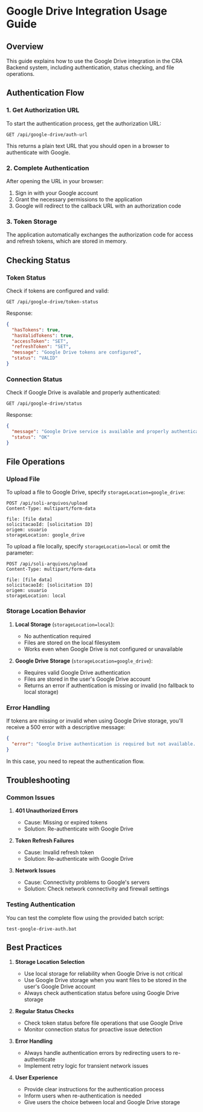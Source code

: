 # Google Drive Integration Usage Guide

## Overview
This guide explains how to use the Google Drive integration in the CRA Backend system, including authentication, status checking, and file operations.

## Authentication Flow

### 1. Get Authorization URL
To start the authentication process, get the authorization URL:

```http
GET /api/google-drive/auth-url
```

This returns a plain text URL that you should open in a browser to authenticate with Google.

### 2. Complete Authentication
After opening the URL in your browser:
1. Sign in with your Google account
2. Grant the necessary permissions to the application
3. Google will redirect to the callback URL with an authorization code

### 3. Token Storage
The application automatically exchanges the authorization code for access and refresh tokens, which are stored in memory.

## Checking Status

### Token Status
Check if tokens are configured and valid:

```http
GET /api/google-drive/token-status
```

Response:
```json
{
  "hasTokens": true,
  "hasValidTokens": true,
  "accessToken": "SET",
  "refreshToken": "SET",
  "message": "Google Drive tokens are configured",
  "status": "VALID"
}
```

### Connection Status
Check if Google Drive is available and properly authenticated:

```http
GET /api/google-drive/status
```

Response:
```json
{
  "message": "Google Drive service is available and properly authenticated",
  "status": "OK"
}
```

## File Operations

### Upload File
To upload a file to Google Drive, specify `storageLocation=google_drive`:

```http
POST /api/soli-arquivos/upload
Content-Type: multipart/form-data

file: [file data]
solicitacaoId: [solicitation ID]
origem: usuario
storageLocation: google_drive
```

To upload a file locally, specify `storageLocation=local` or omit the parameter:

```http
POST /api/soli-arquivos/upload
Content-Type: multipart/form-data

file: [file data]
solicitacaoId: [solicitation ID]
origem: usuario
storageLocation: local
```

### Storage Location Behavior

1. **Local Storage** (`storageLocation=local`):
   - No authentication required
   - Files are stored on the local filesystem
   - Works even when Google Drive is not configured or unavailable

2. **Google Drive Storage** (`storageLocation=google_drive`):
   - Requires valid Google Drive authentication
   - Files are stored in the user's Google Drive account
   - Returns an error if authentication is missing or invalid (no fallback to local storage)

### Error Handling
If tokens are missing or invalid when using Google Drive storage, you'll receive a 500 error with a descriptive message:
```json
{
  "error": "Google Drive authentication is required but not available. Please authenticate with Google Drive first."
}
```

In this case, you need to repeat the authentication flow.

## Troubleshooting

### Common Issues

1. **401 Unauthorized Errors**
   - Cause: Missing or expired tokens
   - Solution: Re-authenticate with Google Drive

2. **Token Refresh Failures**
   - Cause: Invalid refresh token
   - Solution: Re-authenticate with Google Drive

3. **Network Issues**
   - Cause: Connectivity problems to Google's servers
   - Solution: Check network connectivity and firewall settings

### Testing Authentication
You can test the complete flow using the provided batch script:
```
test-google-drive-auth.bat
```

## Best Practices

1. **Storage Location Selection**
   - Use local storage for reliability when Google Drive is not critical
   - Use Google Drive storage when you want files to be stored in the user's Google Drive account
   - Always check authentication status before using Google Drive storage

2. **Regular Status Checks**
   - Check token status before file operations that use Google Drive
   - Monitor connection status for proactive issue detection

3. **Error Handling**
   - Always handle authentication errors by redirecting users to re-authenticate
   - Implement retry logic for transient network issues

4. **User Experience**
   - Provide clear instructions for the authentication process
   - Inform users when re-authentication is needed
   - Give users the choice between local and Google Drive storage